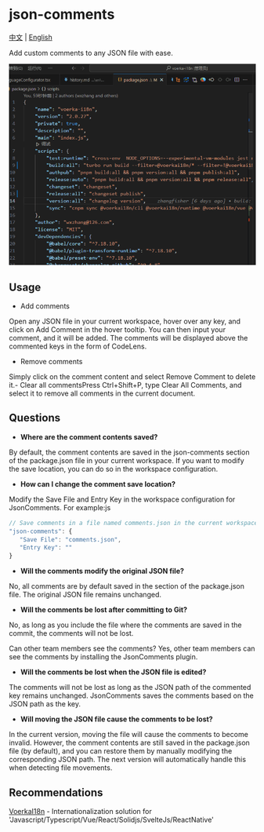 # json-comments

[中文](./README_CN.md) | [English](./README.md) 

Add custom comments to any JSON file with ease.

![](./preview.gif)

## Usage

- Add comments

Open any JSON file in your current workspace, hover over any key, and click on Add Comment in the hover tooltip. You can then input your comment, and it will be added. The comments will be displayed above the commented keys in the form of CodeLens.

- Remove comments

Simply click on the comment content and select Remove Comment to delete it.- Clear all commentsPress Ctrl+Shift+P, type Clear All Comments, and select it to remove all comments in the current document.

## Questions

- **Where are the comment contents saved?**

By default, the comment contents are saved in the json-comments section of the package.json file in your current workspace. If you want to modify the save location, you can do so in the workspace configuration.

- **How can I change the comment save location?**

Modify the Save File and Entry Key in the workspace configuration for JsonComments.
 For example:js
 
 ```js
 // Save comments in a file named comments.json in the current workspace
 "json-comments": {    
    "Save File": "comments.json",    
    "Entry Key": ""
 }

 ```


- **Will the comments modify the original JSON file?**

No, all comments are by default saved in the <json-comments> section of the package.json file. The original JSON file remains unchanged.

- **Will the comments be lost after committing to Git?**

No, as long as you include the file where the comments are saved in the commit, the comments will not be lost.

Can other team members see the comments?
Yes, other team members can see the comments by installing the JsonComments plugin.

- **Will the comments be lost when the JSON file is edited?**

The comments will not be lost as long as the JSON path of the commented key remains unchanged. JsonComments saves the comments based on the JSON path as the key.

- **Will moving the JSON file cause the comments to be lost?**

In the current version, moving the file will cause the comments to become invalid. However, the comment contents are still saved in the package.json file (by default), and you can restore them by manually modifying the corresponding JSON path. The next version will automatically handle this when detecting file movements.


## Recommendations

[VoerkaI18n](https://github.com/zhangfisher/voerka-i18n) - Internationalization solution for 'Javascript/Typescript/Vue/React/Solidjs/SvelteJs/ReactNative'






